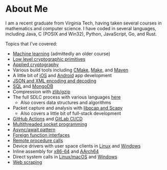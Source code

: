 # About Me

I am a recent graduate from Virginia Tech, having taken several courses in mathematics and computer science. I have coded in several languages, including Java, C (POSIX and Win32), Python, JavaScript, Go, and Rust.

Topics that I've covered:

- [Machine learning](https://github.com/chrislattman/coursera-ml) (admittedly an older course)
- [Low level cryptographic primitives](https://github.com/chrislattman/Cryptography)
- [Applied cryptography](https://github.com/chrislattman/test-crypto)
- Various build tools including [CMake](https://github.com/chrislattman/test-cmake), [Make](https://github.com/chrislattman/test-make), and [Maven](https://github.com/chrislattman/datastructuresmvn)
- A little bit of [iOS](https://github.com/chrislattman/scrumdinger) and [Android](https://github.com/chrislattman/tiptime) app development
- [JSON and XML encoding and decoding](https://github.com/chrislattman/test-json-xml)
- [SQL](https://github.com/chrislattman/test-sql) and [MongoDB](https://github.com/chrislattman/test-mongodb)
- Compression with [zlib/gzip](https://github.com/chrislattman/test-zlib-gzip)
- The full SDLC process with various languages [here](https://github.com/chrislattman/DataStructures)
  - Also covers data structures and algorithms
- Packet capture and analysis with [libpcap and Scapy](https://github.com/chrislattman/test-scapy)
  - Also covers a little bit of full-stack development
- [GitHub Actions](https://github.com/chrislattman/blogging-project) and [GitLab CI/CD](https://gitlab.com/chrislattman/blogging-project)
- [Multithreaded socket programming](https://github.com/chrislattman/webserver)
- [Async/await pattern](https://github.com/chrislattman/test-async)
- [Foreign function interfaces](https://github.com/chrislattman/test-ffi)
- [Remote procedure calls](https://github.com/chrislattman/test-rpc)
- Device drivers with user space clients in [Linux](https://github.com/chrislattman/test-ioctl) and [Windows](https://github.com/chrislattman/test-deviceiocontrol)
- Inline assembly for [x86-64](https://gist.github.com/chrislattman/8a81d2d12f0c3a875903e0e97cae7f87) and [AArch64](https://gist.github.com/chrislattman/6fdc1dd3babb43f04c74d773157881f4)
- Direct system calls in [Linux/macOS](https://gist.github.com/chrislattman/f550ead7a1f19fee57984da8c17fefed) and [Windows](https://gist.github.com/chrislattman/3e828429e653f36d465fc1dd588a4c3b)
- [Web scraping](https://github.com/chrislattman/red-alert)

<!--
**chrislattman/chrislattman** is a ✨ _special_ ✨ repository because its `README.md` (this file) appears on your GitHub profile.

Here are some ideas to get you started:

- 🔭 I’m currently working on ...
- 🌱 I’m currently learning ...
- 👯 I’m looking to collaborate on ...
- 🤔 I’m looking for help with ...
- 💬 Ask me about ...
- 📫 How to reach me: ...
- 😄 Pronouns: ...
- ⚡ Fun fact: ...
-->
